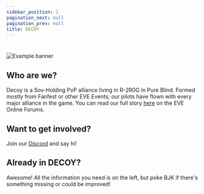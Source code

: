 ```yaml
---
sidebar_position: 1
pagination_next: null
pagination_prev: null
title: DECOY
---
```


# 

![Example banner](/img/decoySocial.png)

## Who are we?

Decoy is a Sov-Holding PvP alliance living in R-2R0G in Pure Blind. Formed mostly from Fanfest or other EVE Events; our pilots have flown with every major alliance in the game. You can read our full story [here](https://forums.eveonline.com/t/decoy/357372) on the EVE Online Forums.

## Want to get involved?
Join our [Discord](https://discord.gg/XKzaAGA7Yb) and say hi!

## Already in DECOY?
Awesome! All the information you need is on the left, but poke BJK if there's something missing or could be improved!